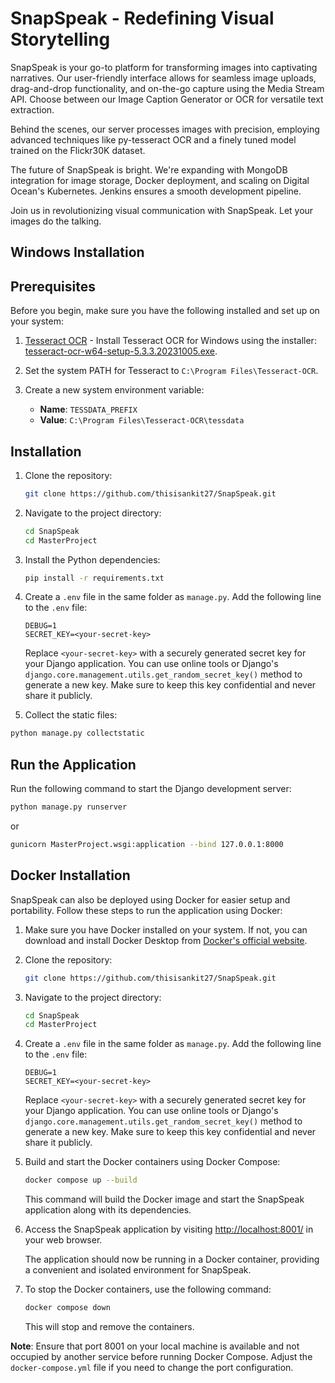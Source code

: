 # SnapSpeak - Redefining Visual Storytelling

SnapSpeak is your go-to platform for transforming images into captivating narratives. Our user-friendly interface allows for seamless image uploads, drag-and-drop functionality, and on-the-go capture using the Media Stream API. Choose between our Image Caption Generator or OCR for versatile text extraction.

Behind the scenes, our server processes images with precision, employing advanced techniques like py-tesseract OCR and a finely tuned model trained on the Flickr30K dataset. 

The future of SnapSpeak is bright. We're expanding with MongoDB integration for image storage, Docker deployment, and scaling on Digital Ocean's Kubernetes. Jenkins ensures a smooth development pipeline.

Join us in revolutionizing visual communication with SnapSpeak. Let your images do the talking.

## Windows Installation

## Prerequisites

Before you begin, make sure you have the following installed and set up on your system:

1. [Tesseract OCR](https://github.com/tesseract-ocr/tesseract) - Install Tesseract OCR for Windows using the installer: [tesseract-ocr-w64-setup-5.3.3.20231005.exe](https://digi.bib.uni-mannheim.de/tesseract/tesseract-ocr-w64-setup-5.3.3.20231005.exe).

2. Set the system PATH for Tesseract to `C:\Program Files\Tesseract-OCR`.

3. Create a new system environment variable:
   - **Name**: `TESSDATA_PREFIX`
   - **Value**: `C:\Program Files\Tesseract-OCR\tessdata`

## Installation

1. Clone the repository:

   ```bash
   git clone https://github.com/thisisankit27/SnapSpeak.git
   ```

2. Navigate to the project directory:

   ```bash
   cd SnapSpeak
   cd MasterProject
   ```

3. Install the Python dependencies:

   ```bash
   pip install -r requirements.txt
   ```

4. Create a `.env` file in the same folder as `manage.py`. Add the following line to the `.env` file:

   ```dotenv
   DEBUG=1
   SECRET_KEY=<your-secret-key>
   ```

   Replace `<your-secret-key>` with a securely generated secret key for your Django application. You can use online tools or Django's `django.core.management.utils.get_random_secret_key()` method to generate a new key. Make sure to keep this key confidential and never share it publicly.

5. Collect the static files:

```bash
python manage.py collectstatic
```

## Run the Application

Run the following command to start the Django development server:

```bash
python manage.py runserver
```
or 

```bash
gunicorn MasterProject.wsgi:application --bind 127.0.0.1:8000
```
   
## Docker Installation

SnapSpeak can also be deployed using Docker for easier setup and portability. Follow these steps to run the application using Docker:

1. Make sure you have Docker installed on your system. If not, you can download and install Docker Desktop from [Docker's official website](https://www.docker.com/products/docker-desktop).

2. Clone the repository:

   ```bash
   git clone https://github.com/thisisankit27/SnapSpeak.git
   ```

3. Navigate to the project directory:

   ```bash
   cd SnapSpeak
   cd MasterProject
   ```

4. Create a `.env` file in the same folder as `manage.py`. Add the following line to the `.env` file:

   ```dotenv
   DEBUG=1
   SECRET_KEY=<your-secret-key>
   ```

   Replace `<your-secret-key>` with a securely generated secret key for your Django application. You can use online tools or Django's `django.core.management.utils.get_random_secret_key()` method to generate a new key. Make sure to keep this key confidential and never share it publicly.


5. Build and start the Docker containers using Docker Compose:

   ```bash
   docker compose up --build
   ```

   This command will build the Docker image and start the SnapSpeak application along with its dependencies.

6. Access the SnapSpeak application by visiting [http://localhost:8001/](http://localhost:8001/) in your web browser.

   The application should now be running in a Docker container, providing a convenient and isolated environment for SnapSpeak.

7. To stop the Docker containers, use the following command:

   ```bash
   docker compose down
   ```

   This will stop and remove the containers.

**Note**: Ensure that port 8001 on your local machine is available and not occupied by another service before running Docker Compose. Adjust the `docker-compose.yml` file if you need to change the port configuration.
